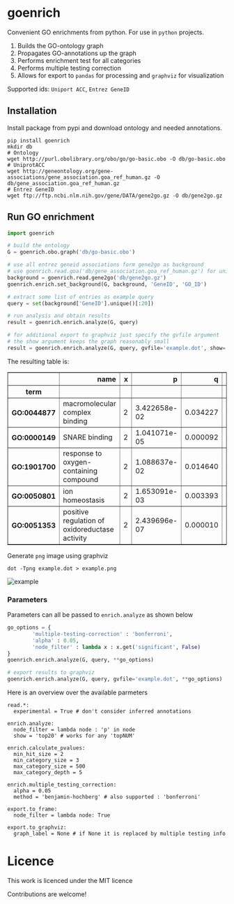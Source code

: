 # goenrich
Convenient GO enrichments from python. For use in `python` projects.

1. Builds the GO-ontology graph
2. Propagates GO-annotations up the graph
3. Performs enrichment test for all categories
4. Performs multiple testing correction
5. Allows for export to `pandas` for processing and `graphviz` for visualization

Supported ids: `Uniport ACC`, `Entrez GeneID`

## Installation

Install package from pypi and download ontology
and needed annotations.

```shell
pip install goenrich
mkdir db
# Ontology
wget http://purl.obolibrary.org/obo/go/go-basic.obo -O db/go-basic.obo
# UniprotACC
wget http://geneontology.org/gene-associations/gene_association.goa_ref_human.gz -O db/gene_association.goa_ref_human.gz
# Entrez GeneID
wget ftp://ftp.ncbi.nlm.nih.gov/gene/DATA/gene2go.gz -O db/gene2go.gz
```

## Run GO enrichment

```python
import goenrich

# build the ontology
G = goenrich.obo.graph('db/go-basic.obo')

# use all entrez geneid associations form gene2go as background
# use goenrich.read.goa('db/gene_association.goa_ref_human.gz') for uniprot
background = goenrich.read.gene2go('db/gene2go.gz')
goenrich.enrich.set_background(G, background, 'GeneID', 'GO_ID')

# extract some list of entries as example query
query = set(background['GeneID'].unique()[:20])

# run analysis and obtain results
result = goenrich.enrich.analyze(G, query)

# for additional export to graphviz just specify the gvfile argument
# the show argument keeps the graph reasonably small
result = goenrich.enrich.analyze(G, query, gvfile='example.dot', show='top20')
```
The resulting table is:

<table border="1" class="dataframe">
  <thead>
    <tr style="text-align: right;">
      <th></th>
      <th>name</th>
      <th>x</th>
      <th>p</th>
      <th>q</th>
      <th>namespace</th>
    </tr>
    <tr>
      <th>term</th>
      <th></th>
      <th></th>
      <th></th>
      <th></th>
      <th></th>
    </tr>
  </thead>
  <tbody>
    <tr>
      <th>GO:0044877</th>
      <td>macromolecular complex binding</td>
      <td>2</td>
      <td>3.422658e-02</td>
      <td>0.034227</td>
      <td>molecular_function</td>
    </tr>
    <tr>
      <th>GO:0000149</th>
      <td>SNARE binding</td>
      <td>2</td>
      <td>1.041071e-05</td>
      <td>0.000092</td>
      <td>molecular_function</td>
    </tr>
    <tr>
      <th>GO:1901700</th>
      <td>response to oxygen-containing compound</td>
      <td>2</td>
      <td>1.088637e-02</td>
      <td>0.014640</td>
      <td>biological_process</td>
    </tr>
    <tr>
      <th>GO:0050801</th>
      <td>ion homeostasis</td>
      <td>2</td>
      <td>1.653091e-03</td>
      <td>0.003393</td>
      <td>biological_process</td>
    </tr>
    <tr>
      <th>GO:0051353</th>
      <td>positive regulation of oxidoreductase activity</td>
      <td>2</td>
      <td>2.439696e-07</td>
      <td>0.000010</td>
      <td>biological_process</td>
    </tr>
  </tbody>
</table>

Generate `png` image using graphviz

```shell
dot -Tpng example.dot > example.png
```

![example](https://cloud.githubusercontent.com/assets/2606663/8212312/a851ba68-1523-11e5-9a6b-d4eaf25fb676.png)

### Parameters

Parameters can all be passed to `enrich.analyze` as shown below
```python
go_options = {
        'multiple-testing-correction' : 'bonferroni',
        'alpha' : 0.05,
        'node_filter' : lambda x : x.get('significant', False)
}
goenrich.enrich.analyze(G, query, **go_options)

# export results to graphviz
goenrich.enrich.analyze(G, query, gvfile='example.dot', **go_options)
```

Here is an overview over the available parmeters
```
read.*:
  experimental = True # don't consider inferred annotations

enrich.analyze:
  node_filter = lambda node : 'p' in node
  show = 'top20' # works for any 'topNUM'

enrich.calculate_pvalues:
  min_hit_size = 2
  min_category_size = 3
  max_category_size = 500
  max_category_depth = 5

enrich.multiple_testing_correction:
  alpha = 0.05
  method = 'benjamin-hochberg' # also supported : 'bonferroni'

export.to_frame:
  node_filter = lambda node: True

export.to_graphviz:
  graph_label = None # if None it is replaced by multiple testing info
```

# Licence

This work is licenced under the MIT licence

Contributions are welcome!
